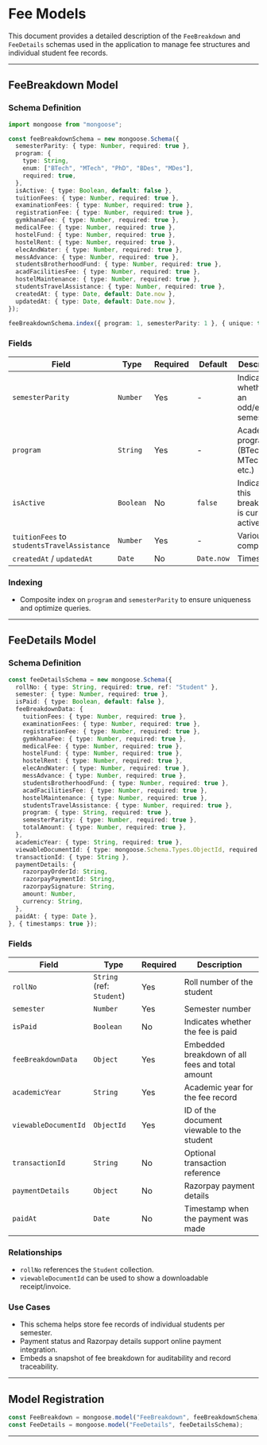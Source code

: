 # Fee Models 

This document provides a detailed description of the `FeeBreakdown` and `FeeDetails` schemas used in the application to manage fee structures and individual student fee records.

---

## FeeBreakdown Model

### Schema Definition

```ts
import mongoose from "mongoose";

const feeBreakdownSchema = new mongoose.Schema({
  semesterParity: { type: Number, required: true },
  program: {
    type: String,
    enum: ["BTech", "MTech", "PhD", "BDes", "MDes"],
    required: true,
  },
  isActive: { type: Boolean, default: false },
  tuitionFees: { type: Number, required: true },
  examinationFees: { type: Number, required: true },
  registrationFee: { type: Number, required: true },
  gymkhanaFee: { type: Number, required: true },
  medicalFee: { type: Number, required: true },
  hostelFund: { type: Number, required: true },
  hostelRent: { type: Number, required: true },
  elecAndWater: { type: Number, required: true },
  messAdvance: { type: Number, required: true },
  studentsBrotherhoodFund: { type: Number, required: true },
  acadFacilitiesFee: { type: Number, required: true },
  hostelMaintenance: { type: Number, required: true },
  studentsTravelAssistance: { type: Number, required: true },
  createdAt: { type: Date, default: Date.now },
  updatedAt: { type: Date, default: Date.now },
});

feeBreakdownSchema.index({ program: 1, semesterParity: 1 }, { unique: true });
```

### Fields

| Field                      | Type      | Required | Default     | Description                                          |
|---------------------------|-----------|----------|-------------|------------------------------------------------------|
| `semesterParity`          | `Number`  | Yes      | -           | Indicates whether it's an odd/even semester          |
| `program`                 | `String`  | Yes      | -           | Academic program (BTech, MTech, etc.)                |
| `isActive`                | `Boolean` | No       | `false`     | Indicates if this breakdown is currently active      |
| `tuitionFees` to `studentsTravelAssistance` | `Number` | Yes | - | Various fee components                               |
| `createdAt` / `updatedAt` | `Date`    | No       | `Date.now`  | Timestamps                                            |

### Indexing
- Composite index on `program` and `semesterParity` to ensure uniqueness and optimize queries.

---

## FeeDetails Model

### Schema Definition

```ts
const feeDetailsSchema = new mongoose.Schema({
  rollNo: { type: String, required: true, ref: "Student" },
  semester: { type: Number, required: true },
  isPaid: { type: Boolean, default: false },
  feeBreakdownData: {
    tuitionFees: { type: Number, required: true },
    examinationFees: { type: Number, required: true },
    registrationFee: { type: Number, required: true },
    gymkhanaFee: { type: Number, required: true },
    medicalFee: { type: Number, required: true },
    hostelFund: { type: Number, required: true },
    hostelRent: { type: Number, required: true },
    elecAndWater: { type: Number, required: true },
    messAdvance: { type: Number, required: true },
    studentsBrotherhoodFund: { type: Number, required: true },
    acadFacilitiesFee: { type: Number, required: true },
    hostelMaintenance: { type: Number, required: true },
    studentsTravelAssistance: { type: Number, required: true },
    program: { type: String, required: true },
    semesterParity: { type: Number, required: true },
    totalAmount: { type: Number, required: true },
  },
  academicYear: { type: String, required: true },
  viewableDocumentId: { type: mongoose.Schema.Types.ObjectId, required: true },
  transactionId: { type: String },
  paymentDetails: {
    razorpayOrderId: String,
    razorpayPaymentId: String,
    razorpaySignature: String,
    amount: Number,
    currency: String,
  },
  paidAt: { type: Date },
}, { timestamps: true });
```

### Fields

| Field                  | Type                         | Required | Description                                     |
|------------------------|------------------------------|----------|-------------------------------------------------|
| `rollNo`               | `String` (ref: `Student`)    | Yes      | Roll number of the student                      |
| `semester`            | `Number`                     | Yes      | Semester number                                 |
| `isPaid`              | `Boolean`                    | No       | Indicates whether the fee is paid               |
| `feeBreakdownData`    | `Object`                     | Yes      | Embedded breakdown of all fees and total amount |
| `academicYear`        | `String`                     | Yes      | Academic year for the fee record                |
| `viewableDocumentId`  | `ObjectId`                   | Yes      | ID of the document viewable to the student      |
| `transactionId`       | `String`                     | No       | Optional transaction reference                  |
| `paymentDetails`      | `Object`                     | No       | Razorpay payment details                        |
| `paidAt`              | `Date`                       | No       | Timestamp when the payment was made             |

### Relationships
- `rollNo` references the `Student` collection.
- `viewableDocumentId` can be used to show a downloadable receipt/invoice.

### Use Cases
- This schema helps store fee records of individual students per semester.
- Payment status and Razorpay details support online payment integration.
- Embeds a snapshot of fee breakdown for auditability and record traceability.

---

## Model Registration

```ts
const FeeBreakdown = mongoose.model("FeeBreakdown", feeBreakdownSchema);
const FeeDetails = mongoose.model("FeeDetails", feeDetailsSchema);
```

---
